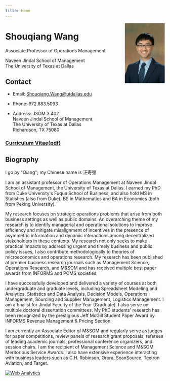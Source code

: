 ```yaml
---
title: Home
---
```


<img src="Qiang_photo.jpg" style="max-width:25%;min-width:40px;float:right;" alt="Github repo" />

# Shouqiang Wang

Associate Professor of Operations Management

Naveen Jindal School of Management<br>
The University of Texas at Dallas

## Contact

* Email: Shouqiang.Wang@utdallas.edu

* Phone: 972.883.5093 

* Address: JSOM 3.402 <br>
Naveen Jindal School of Management<br>
The University of Texas at Dallas<br>
Richardson, TX 75080

### [Curriculum Vitae(pdf)](/CV/ShouqiangWangCV.pdf)

## Biography

I go by "Qiang"; my Chinese name is 汪寿强.

I am an assistant professor of Operations Management at Naveen Jindal School of Management, the University of Texas at Dallas. I earned my PhD from Duke University's Fuqua School of Business, and also hold MS in Statistics (also from Duke), BS in Mathematics and BA in Economics (both from Peking University).

My research focuses on strategic operations problems that arise from both business settings as well as public domains. An overarching theme of my research is to identify managerial and operational solutions to improve efficiency and mitigate misalignment of incentives in the presence of asymmetric information and dynamic interactions among decentralized stakeholders in these contexts. My research not only seeks to make practical impacts by addressing urgent and timely business and public policy issues, I also contribute methodologically to theories of microeconomics and operations research. My research has been published at premier business research journals such as Management Science, Operations Research, and M&SOM and has received multiple best paper awards from INFORMS and POMS societies. 

I have successfully developed and delivered a variety of courses at both undergraduate and graduate levels, including Spreadsheet Modeling and Analytics, Statistics and Data Analysis,  Decision Models, Operations Management, Sourcing and Supplier Management, Logistics Management. I am a finalist for Jindal Faculty of the Year (Graduate). I also serve on multiple doctoral dissertation committees. My PhD students' research has been recognized by the prestigious Jeff McGill Student Paper Award by INFORMS Revenue Management & Pricing Section.  

I am currently an Associate Editor of M&SOM and regularly serve as judges for paper competitions, review panels of research grant proposals, referees of leading academic journals, professional conference organizers, and session chairs. I am the recipient of Management Science and M&SOM Meritorious Service Awards. I also have extensive experience interacting with business leaders such as C.H. Robinson, Orora, ScanSource, Textron Aviation, and Target. 

<!-- Default Statcounter code for My Homepage
shouqiangwang.netlify.app -->
<script type="text/javascript">
var sc_project=6300692; 
var sc_invisible=1; 
var sc_security="a0a06a48"; 
</script>
<script type="text/javascript"
src="https://www.statcounter.com/counter/counter.js"
async></script>
<noscript><div class="statcounter"><a title="Web Analytics"
href="https://statcounter.com/" target="_blank"><img
class="statcounter"
src="https://c.statcounter.com/6300692/0/a0a06a48/1/"
alt="Web Analytics"
referrerPolicy="no-referrer-when-downgrade"></a></div></noscript>
<!-- End of Statcounter Code -->